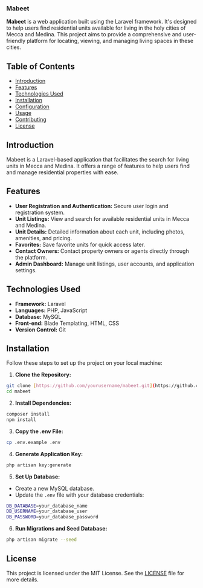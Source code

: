 ### Mabeet

**Mabeet** is a web application built using the Laravel framework. It's designed to help users find residential units available for living in the holy cities of Mecca and Medina. This project aims to provide a comprehensive and user-friendly platform for locating, viewing, and managing living spaces in these cities.

## Table of Contents

* [Introduction](#introduction)
* [Features](#features)
* [Technologies Used](#technologies-used)
* [Installation](#installation)
* [Configuration](#configuration)
* [Usage](#usage)
* [Contributing](#contributing)
* [License](#license)

## Introduction

Mabeet is a Laravel-based application that facilitates the search for living units in Mecca and Medina. It offers a range of features to help users find and manage residential properties with ease.

## Features

* **User Registration and Authentication:** Secure user login and registration system.
* **Unit Listings:** View and search for available residential units in Mecca and Medina.
* **Unit Details:** Detailed information about each unit, including photos, amenities, and pricing.
* **Favorites:** Save favorite units for quick access later.
* **Contact Owners:** Contact property owners or agents directly through the platform.
* **Admin Dashboard:** Manage unit listings, user accounts, and application settings.

## Technologies Used

* **Framework:** Laravel
* **Languages:** PHP, JavaScript
* **Database:** MySQL
* **Front-end:** Blade Templating, HTML, CSS
* **Version Control:** Git

## Installation

Follow these steps to set up the project on your local machine:

1. **Clone the Repository:**

```bash
git clone [https://github.com/yourusername/mabeet.git](https://github.com/yourusername/mabeet.git)
cd mabeet
```
2. **Install Dependencies:**

```bash
composer install
npm install
```

3. **Copy the .env File:**
   
```bash
cp .env.example .env
```

4. **Generate Application Key:**
   
```bash
php artisan key:generate
```

5. **Set Up Database:**

- Create a new MySQL database.
- Update the `.env` file with your database credentials:

```bash
DB_DATABASE=your_database_name
DB_USERNAME=your_database_user
DB_PASSWORD=your_database_password
```
6. **Run Migrations and Seed Database:**

```bash
php artisan migrate --seed
```

## License

This project is licensed under the MIT License. See the [LICENSE](LICENSE) file for more details.




